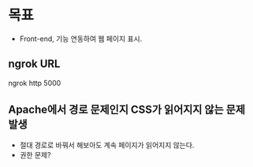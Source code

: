 # 목표   
- Front-end, 기능 연동하여 웹 페이지 표시.

## ngrok URL
ngrok http 5000

## Apache에서 경로 문제인지 CSS가 읽어지지 않는 문제 발생
- 절대 경로로 바꿔서 해보아도 계속 페이지가 읽어지지 않는다.
- 권한 문제?
